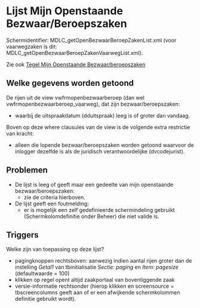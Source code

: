 # Lijst Mijn Openstaande Bezwaar/Beroepszaken

Schermidentifier: MDLC_getOpenBezwaarBeroepZakenList.xml (voor vaarwegzaken is dit: MDLC_getOpenBezwaarBeroepZakenVaarwegList.xml).

Zie ook [Tegel Mijn Openstaande Bezwaar/beroepszaken](/probleemoplossing/portalen_en_moduleschermen/openingsportaal/tegel_mijn_openstaande_bezwaar.beroepszaken.md)

## Welke gegevens worden getoond

De rijen uit de view vwfrmopenbezwaarberoep (dan wel vwfrmopenbezwaarberoep_vaarweg), dat zijn bezwaar/beroepszaken:

- waarbij de uitspraakdatum (dduitspraak) leeg is of groter dan vandaag.

Boven op deze where clausules van de view is de volgende extra restrictie van kracht:

- alleen die lopende bezwaar/beroepszaken worden getoond waarvoor de inlogger dezelfde is als de juridisch verantwoordelijke (dvcodejurist).

## Problemen

- De lijst is leeg of geeft maar een gedeelte van mijn openstaande bezwaar/beroepszaken:
  - zie de criteria hierboven.
- De lijst geeft een foutmelding:
  - er is mogelijk een zelf gedefinieerde schermindeling gebruikt (Schermkolomdefinitie onder Beheer) die niet valide is.

## Triggers

Welke zijn van toepassing op deze lijst?

- pagingknoppen rechtsboven: aanwezig indien aantal rijen groter dan de instelling _Getal1_ van tbinitialisatie _Sectie: paging_ en _Item: pagesize_ (defaultwaarde = 100)
- klikken op regel opent altijd zaakportaal van bovenliggende zaak
- versie-informatie rechtsonder (hierop klikken en screensource = tbscreencolumns geeft aan of er een afwijkende schermkolommen definitie gebruikt wordt).
